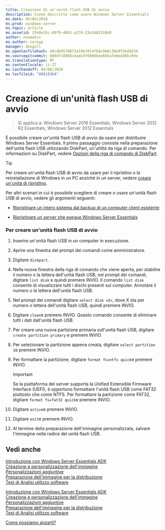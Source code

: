 ```yaml
---
title: Creazione di un'unità flash USB di avvio
description: Viene descritto come usare Windows Server Essentials
ms.date: 05/04/2018
ms.prod: windows-server
ms.topic: article
ms.assetid: 2fe8e35c-69f9-40b3-a270-22e2402510d8
author: nnamuhcs
ms.author: coreyp
manager: dongill
ms.openlocfilehash: ddcdb9576072af6b7014f6dc9b0c38e9f5bdd25d
ms.sourcegitcommit: b00d7c8968c4adc8f699dbee694afe6ed36bc9de
ms.translationtype: MT
ms.contentlocale: it-IT
ms.lasthandoff: 04/08/2020
ms.locfileid: "80818364"
---
```

# <a name="create-a-bootable-usb-flash-drive"></a>Creazione di un'unità flash USB di avvio

>Si applica a: Windows Server 2016 Essentials, Windows Server 2012 R2 Essentials, Windows Server 2012 Essentials

È possibile creare un'unità flash USB di avvio da usare per distribuire Windows Server Essentials. Il primo passaggio consiste nella preparazione dell'unità flash USB utilizzando DiskPart, un'utilità da riga di comando. Per informazioni su DiskPart, vedere [Opzioni della riga di comando di DiskPart](https://go.microsoft.com/fwlink/?LinkId=207073).  


> [!TIP]
> Per creare un'unità flash USB di avvio da usare per il ripristino o la reinstallazione di Windows in un PC anziché in un server, vedere [creare un'unità di ripristino](https://support.microsoft.com/help/4026852/windows-create-a-recovery-drive).
  
 Per altri scenari in cui è possibile scegliere di creare o usare un'unità flash USB di avvio, vedere gli argomenti seguenti:  
  
-   [Ripristinare un intero sistema dal backup di un computer client esistente](../manage/restore-a-full-system-from-an-existing-client-computer-backup.md)  
  
-   [Ripristinare un server che esegue Windows Server Essentials](../manage/restore-or-repair-your-server-running-windows-server-essentials.md)  

  
### <a name="to-create-a-bootable-usb-flash-drive"></a>Per creare un'unità flash USB di avvio  
  
1.  Inserire un'unità flash USB in un computer in esecuzione.  
  
2.  Aprire una finestra del prompt dei comandi come amministratore.  
  
3.  Digitare `diskpart`.  
  
4.  Nella nuova finestra della riga di comando che viene aperta, per stabilire il numero o la lettera dell'unità flash USB, nel prompt dei comandi, digitare `list disk` e quindi premere INVIO. Il comando `list disk` consente di visualizzare tutti i dischi presenti sul computer. Annotare il numero o la lettera dell'unità flash USB.  
  
5.  Nel prompt dei comandi digitare `select disk <X>`, dove X sta per numero o lettera dell'unità flash USB, quindi premere INVIO.  
  
6.  Digitare `clean`e premere INVIO. Questo comando consente di eliminare tutti i dati dall'unità flash USB.  
  
7.  Per creare una nuova partizione primaria sull'unità flash USB, digitare `create partition primary` e premere INVIO.  
  
8.  Per selezionare la partizione appena creata, digitare `select partition 1`e premere INVIO.  
  
9. Per formattare la partizione, digitare `format fs=ntfs quick`e premere INVIO.  
  
    > [!IMPORTANT]
    >  Se la piattaforma del server supporta la Unified Extensible Firmware Interface (UEFI), è opportuno formattare l'unità flash USB come FAT32 piuttosto che come NTFS. Per formattare la partizione come FAT32, digitare `format fs=fat32 quick`e premere INVIO.  
  
10. Digitare `active`e premere INVIO.  
  
11. Digitare `exit`e premere INVIO.  
  
12. Al termine della preparazione dell'immagine personalizzata, salvare l'immagine nella radice del unità flash USB.  
  
## <a name="see-also"></a>Vedi anche  

 [Introduzione con Windows Server Essentials ADK](Getting-Started-with-the-Windows-Server-Essentials-ADK.md)   
 [Creazione e personalizzazione dell'immagine](Creating-and-Customizing-the-Image.md)   
 [Personalizzazioni aggiuntive](Additional-Customizations.md)   
 [Preparazione dell'immagine per la distribuzione](Preparing-the-Image-for-Deployment.md)   
 [Test di Analisi utilizzo software](Testing-the-Customer-Experience.md)   

 [Introduzione con Windows Server Essentials ADK](../install/Getting-Started-with-the-Windows-Server-Essentials-ADK.md)   
 [Creazione e personalizzazione dell'immagine](../install/Creating-and-Customizing-the-Image.md)   
 [Personalizzazioni aggiuntive](../install/Additional-Customizations.md)   
 [Preparazione dell'immagine per la distribuzione](../install/Preparing-the-Image-for-Deployment.md)   
 [Test di Analisi utilizzo software](../install/Testing-the-Customer-Experience.md)   

 [Come possiamo aiutarti?](https://windows.microsoft.com/windows/support)
